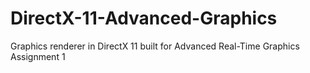 # DirectX-11-Advanced-Graphics
Graphics renderer in DirectX 11 built for Advanced Real-Time Graphics Assignment 1
